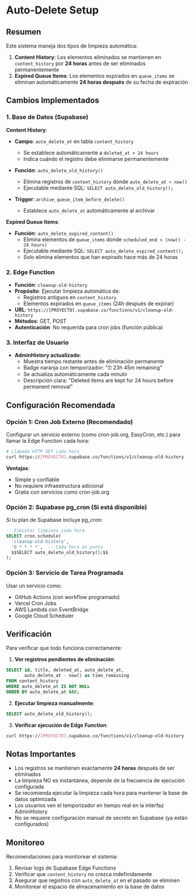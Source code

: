 # Auto-Delete Setup

## Resumen

Este sistema maneja dos tipos de limpieza automática:

1. **Content History**: Los elementos eliminados se mantienen en `content_history` por **24 horas** antes de ser eliminados permanentemente
2. **Expired Queue Items**: Los elementos expirados en `queue_items` se eliminan automáticamente **24 horas después** de su fecha de expiración

## Cambios Implementados

### 1. Base de Datos (Supabase)

**Content History**:
- **Campo**: `auto_delete_at` en tabla `content_history`
  - Se establece automáticamente a `deleted_at + 24 hours`
  - Indica cuándo el registro debe eliminarse permanentemente

- **Función**: `auto_delete_old_history()`
  - Elimina registros de `content_history` donde `auto_delete_at < now()`
  - Ejecutable mediante SQL: `SELECT auto_delete_old_history();`

- **Trigger**: `archive_queue_item_before_delete()`
  - Establece `auto_delete_at` automáticamente al archivar

**Expired Queue Items**:
- **Función**: `auto_delete_expired_content()`
  - Elimina elementos de `queue_items` donde `scheduled_end < (now() - 24 hours)`
  - Ejecutable mediante SQL: `SELECT auto_delete_expired_content();`
  - Solo elimina elementos que han expirado hace más de 24 horas

### 2. Edge Function

- **Función**: `cleanup-old-history`
- **Propósito**: Ejecutar limpieza automática de:
  - Registros antiguos en `content_history`
  - Elementos expirados en `queue_items` (24h después de expirar)
- **URL**: `https://[PROYECTO].supabase.co/functions/v1/cleanup-old-history`
- **Métodos**: GET, POST
- **Autenticación**: No requerida para cron jobs (función pública)

### 3. Interfaz de Usuario

- **AdminHistory actualizado**:
  - Muestra tiempo restante antes de eliminación permanente
  - Badge naranja con temporizador: "⏰ 23h 45m remaining"
  - Se actualiza automáticamente cada minuto
  - Descripción clara: "Deleted items are kept for 24 hours before permanent removal"

## Configuración Recomendada

### Opción 1: Cron Job Externo (Recomendado)

Configurar un servicio externo (como cron-job.org, EasyCron, etc.) para llamar la Edge Function cada hora:

```bash
# Llamada HTTP GET cada hora
curl https://[PROYECTO].supabase.co/functions/v1/cleanup-old-history
```

**Ventajas**:
- Simple y confiable
- No requiere infraestructura adicional
- Gratis con servicios como cron-job.org

### Opción 2: Supabase pg_cron (Si está disponible)

Si tu plan de Supabase incluye pg_cron:

```sql
-- Ejecutar limpieza cada hora
SELECT cron.schedule(
  'cleanup-old-history',
  '0 * * * *',  -- Cada hora en punto
  $$SELECT auto_delete_old_history();$$
);
```

### Opción 3: Servicio de Tarea Programada

Usar un servicio como:
- GitHub Actions (con workflow programado)
- Vercel Cron Jobs
- AWS Lambda con EventBridge
- Google Cloud Scheduler

## Verificación

Para verificar que todo funciona correctamente:

1. **Ver registros pendientes de eliminación**:
```sql
SELECT id, title, deleted_at, auto_delete_at,
       auto_delete_at - now() as time_remaining
FROM content_history
WHERE auto_delete_at IS NOT NULL
ORDER BY auto_delete_at ASC;
```

2. **Ejecutar limpieza manualmente**:
```sql
SELECT auto_delete_old_history();
```

3. **Verificar ejecución de Edge Function**:
```bash
curl https://[PROYECTO].supabase.co/functions/v1/cleanup-old-history
```

## Notas Importantes

- Los registros se mantienen exactamente **24 horas** después de ser eliminados
- La limpieza NO es instantánea, depende de la frecuencia de ejecución configurada
- Se recomienda ejecutar la limpieza cada hora para mantener la base de datos optimizada
- Los usuarios ven el temporizador en tiempo real en la interfaz AdminHistory
- No se requiere configuración manual de secrets en Supabase (ya están configurados)

## Monitoreo

Recomendaciones para monitorear el sistema:

1. Revisar logs de Supabase Edge Functions
2. Verificar que `content_history` no crezca indefinidamente
3. Asegurar que registros con `auto_delete_at` en el pasado se eliminen
4. Monitorear el espacio de almacenamiento en la base de datos
